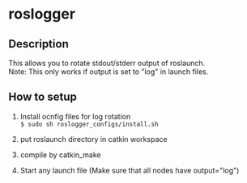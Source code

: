 # roslogger

## Description
This allows you to rotate stdout/stderr output of roslaunch.<br>
Note: This only works if output is set to "log" in launch files.

## How to setup
1. Install ocnfig files for log rotation<br>
`$ sudo sh roslogger_configs/install.sh`<br>

2. put roslaunch directory in catkin workspace

3. compile by catkin_make

4. Start any launch file (Make sure that all nodes have output="log")
